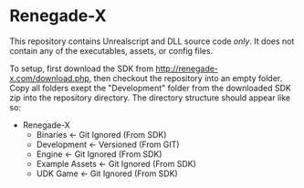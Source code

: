 # Renegade-X

This repository contains Unrealscript and DLL source code *only*. It does not contain any of the executables, assets, or config files.

To setup, first download the SDK from http://renegade-x.com/download.php, then checkout the repository into an empty folder. Copy all folders exept the "Development" folder from the downloaded SDK zip into the repository directory. The directory structure should appear like so:

- Renegade-X
  - Binaries        <- Git Ignored (From SDK)
  - Development     <- Versioned (From GIT)
  - Engine          <- Git Ignored (From SDK)
  - Example Assets  <- Git Ignored (From SDK)
  - UDK Game        <- Git Ignored (From SDK)
